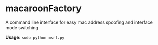 # macaroonFactory
A command line interface for easy mac address spoofing and interface mode switching

**Usage:**
`sudo python msrf.py`
